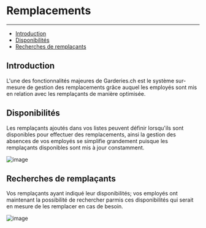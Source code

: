 # Remplacements

---

- [Introduction](#section-1)
- [Disponibilités](#section-2)
- [Recherches de remplaçants](#section-3)

<a name="section-1"></a>
## Introduction

L'une des fonctionnalités majeures de Garderies.ch est le système sur-mesure de gestion des remplacements grâce auquel les employés sont mis en relation avec les remplaçants de manière optimisée.

<a name="section-2"></a>
## Disponibilités

Les remplaçants ajoutés dans vos listes peuvent définir lorsqu'ils sont disponibles pour effectuer des remplacements, ainsi la gestion des absences de vos employés se simplifie grandement puisque les remplaçants disponibles sont mis à jour constamment.

![image](/img/docs/user-availabilities.png)

<a name="section-3"></a>
## Recherches de remplaçants

Vos remplaçants ayant indiqué leur disponibilités; vos employés ont maintenant la possibilité de rechercher parmis ces disponibilités qui serait en mesure de les remplacer en cas de besoin.

![image](/img/docs/availabilities-search.png)